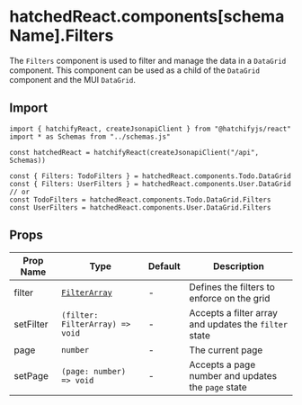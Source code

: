 # hatchedReact.components[schemaName].Filters

The `Filters` component is used to filter and manage the data in a `DataGrid` component. This component can be used as a child of the `DataGrid` component and the MUI `DataGrid`.

## Import

```tsx
import { hatchifyReact, createJsonapiClient } from "@hatchifyjs/react"
import * as Schemas from "../schemas.js"

const hatchedReact = hatchifyReact(createJsonapiClient("/api", Schemas))

const { Filters: TodoFilters } = hatchedReact.components.Todo.DataGrid
const { Filters: UserFilters } = hatchedReact.components.User.DataGrid
// or
const TodoFilters = hatchedReact.components.Todo.DataGrid.Filters
const UserFilters = hatchedReact.components.User.DataGrid.Filters
```

## Props

| Prop Name | Type                                    | Default | Description                                           |
| --------- | --------------------------------------- | ------- | ----------------------------------------------------- |
| filter    | [`FilterArray`](./types.md#filterarray) | -       | Defines the filters to enforce on the grid            |
| setFilter | `(filter: FilterArray) => void`         | -       | Accepts a filter array and updates the `filter` state |
| page      | `number`                                | -       | The current page                                      |
| setPage   | `(page: number) => void`                | -       | Accepts a page number and updates the `page` state    |
